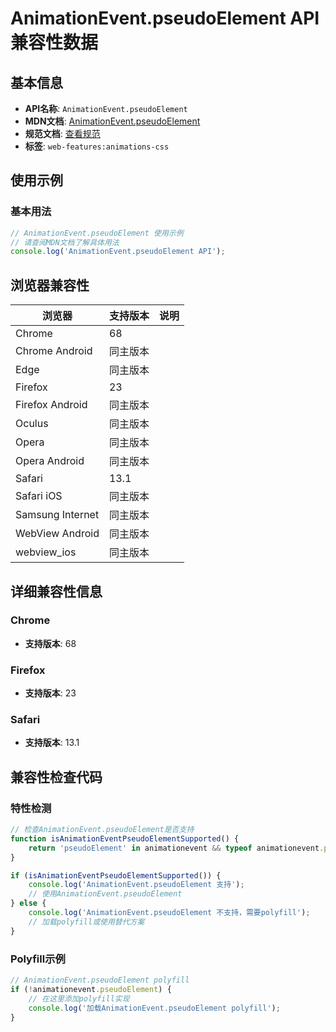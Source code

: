 # AnimationEvent.pseudoElement API 兼容性数据

## 基本信息

- **API名称**: `AnimationEvent.pseudoElement`
- **MDN文档**: [AnimationEvent.pseudoElement](https://developer.mozilla.org/docs/Web/API/AnimationEvent/pseudoElement)
- **规范文档**: [查看规范](https://drafts.csswg.org/css-animations/#dom-animationevent-pseudoelement)
- **标签**: `web-features:animations-css`

## 使用示例

### 基本用法

```javascript
// AnimationEvent.pseudoElement 使用示例
// 请查阅MDN文档了解具体用法
console.log('AnimationEvent.pseudoElement API');
```

## 浏览器兼容性

| 浏览器 | 支持版本 | 说明 |
|--------|----------|------|
| Chrome | 68 |  |
| Chrome Android | 同主版本 |  |
| Edge | 同主版本 |  |
| Firefox | 23 |  |
| Firefox Android | 同主版本 |  |
| Oculus | 同主版本 |  |
| Opera | 同主版本 |  |
| Opera Android | 同主版本 |  |
| Safari | 13.1 |  |
| Safari iOS | 同主版本 |  |
| Samsung Internet | 同主版本 |  |
| WebView Android | 同主版本 |  |
| webview_ios | 同主版本 |  |

## 详细兼容性信息

### Chrome

- **支持版本**: 68

### Firefox

- **支持版本**: 23

### Safari

- **支持版本**: 13.1

## 兼容性检查代码

### 特性检测

```javascript
// 检查AnimationEvent.pseudoElement是否支持
function isAnimationEventPseudoElementSupported() {
    return 'pseudoElement' in animationevent && typeof animationevent.pseudoElement === 'function';
}

if (isAnimationEventPseudoElementSupported()) {
    console.log('AnimationEvent.pseudoElement 支持');
    // 使用AnimationEvent.pseudoElement
} else {
    console.log('AnimationEvent.pseudoElement 不支持，需要polyfill');
    // 加载polyfill或使用替代方案
}
```

### Polyfill示例

```javascript
// AnimationEvent.pseudoElement polyfill
if (!animationevent.pseudoElement) {
    // 在这里添加polyfill实现
    console.log('加载AnimationEvent.pseudoElement polyfill');
}
```

